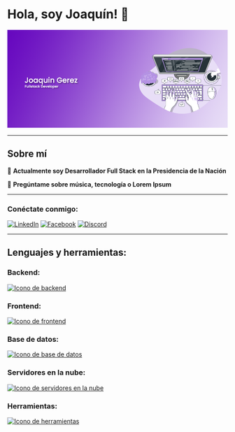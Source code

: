 # Hola, soy Joaquín! 👋 

![Introducción al readme.md](/gitportada.png "Joaquín Geréz - FullStack Developer")

---

## Sobre mí

🌱 **Actualmente soy Desarrollador Full Stack en la Presidencia de la Nación**

👀 **Pregúntame sobre música, tecnología o Lorem Ipsum**

---

### Conéctate conmigo:

[![LinkedIn](https://example.com/linkedin-logo.png)](https://www.linkedin.com/in/yourusername) [![Facebook](https://example.com/facebook-logo.png)](https://www.facebook.com/yourusername) [![Discord](https://example.com/discord-logo.png)](https://discordapp.com/invite/yourusername)

---

## Lenguajes y herramientas:

### Backend:
[![Icono de backend](url-del-icono-backend.png)](url-del-backend)

### Frontend:
[![Icono de frontend](url-del-icono-frontend.png)](url-del-frontend)

### Base de datos:
[![Icono de base de datos](url-del-icono-base-de-datos.png)](url-de-la-base-de-datos)

### Servidores en la nube:
[![Icono de servidores en la nube](url-del-icono-servidores-nube.png)](url-de-los-servidores-nube)

### Herramientas:
[![Icono de herramientas](url-del-icono-herramientas.png)](url-de-las-herramientas)
